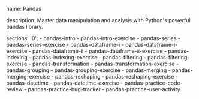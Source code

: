 name: Pandas

description: Master data manipulation and analysis with Python's powerful pandas library.

sections:
  '0':
    - pandas-intro
    - pandas-intro-exercise
    - pandas-series
    - pandas-series-exercise
    - pandas-dataframe-i
    - pandas-dataframe-i-exercise
    - pandas-dataframe-ii
    - pandas-dataframe-ii-exercise
    - pandas-indexing
    - pandas-indexing-exercise
    - pandas-filtering
    - pandas-filtering-exercise
    - pandas-transformation
    - pandas-transformation-exercise
    - pandas-grouping
    - pandas-grouping-exercise
    - pandas-merging
    - pandas-merging-exercise
    - pandas-reshaping
    - pandas-reshaping-exercise
    - pandas-datetime
    - pandas-datetime-exercise
    - pandas-practice-code-review
    - pandas-practice-bug-tracker
    - pandas-practice-user-activity